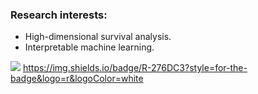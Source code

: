 ### Research interests:

* High-dimensional survival analysis.
* Interpretable machine learning.

![](https://komarev.com/ghpvc/?username=Shahin-Roshani&style=flat-square)
https://img.shields.io/badge/R-276DC3?style=for-the-badge&logo=r&logoColor=white
